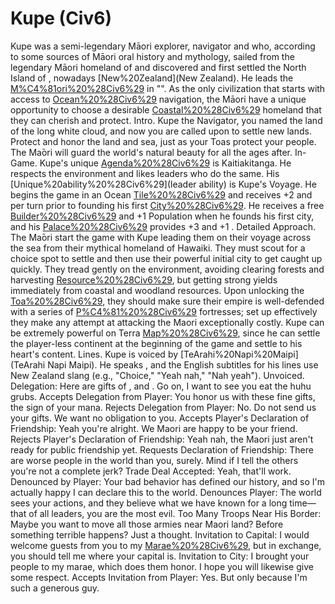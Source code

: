 # Kupe (Civ6)

Kupe was a semi-legendary Māori explorer, navigator and who, according to some sources of Māori oral history and mythology, sailed from the legendary Māori homeland of and discovered and first settled the North Island of , nowadays [New%20Zealand](New Zealand). He leads the [M%C4%81ori%20%28Civ6%29](Māori) in "".
As the only civilization that starts with access to [Ocean%20%28Civ6%29](ocean) navigation, the Māori have a unique opportunity to choose a desirable [Coastal%20%28Civ6%29](coastal) homeland that they can cherish and protect.
Intro.
 Kupe the Navigator, you named the land of the long white cloud, and now you are called upon to settle new lands. Protect and honor the land and sea, just as your Toas protect your people. The Mа̄ori will guard the world's natural beauty for all the ages after.
In-Game.
Kupe's unique [Agenda%20%28Civ6%29](agenda) is Kaitiakitanga. He respects the environment and likes leaders who do the same.
His [Unique%20ability%20%28Civ6%29](leader ability) is Kupe's Voyage. He begins the game in an Ocean [Tile%20%28Civ6%29](tile) and receives +2 and per turn prior to founding his first [City%20%28Civ6%29](city). He receives a free [Builder%20%28Civ6%29](Builder) and +1 Population when he founds his first city, and his [Palace%20%28Civ6%29](Palace) provides +3 and +1 .
Detailed Approach.
The Mа̄ori start the game with Kupe leading them on their voyage across the sea from their mythical homeland of Hawaiki. They must scout for a choice spot to settle and then use their powerful initial city to get caught up quickly. They tread gently on the environment, avoiding clearing forests and harvesting [Resource%20%28Civ6%29](resources), but getting strong yields immediately from coastal and woodland resources. Upon unlocking the [Toa%20%28Civ6%29](Toa), they should make sure their empire is well-defended with a series of [P%C4%81%20%28Civ6%29](Pа̄) fortresses; set up effectively they make any attempt at attacking the Maori exceptionally costly. Kupe can be extremely powerful on Terra [Map%20%28Civ6%29](maps), since he can settle the player-less continent at the beginning of the game and settle to his heart's content.
Lines.
Kupe is voiced by [TeArahi%20Napi%20Maipi](TeArahi Napi Maipi). He speaks , and the English subtitles for his lines use New Zealand slang (e.g., "Choice," "Yeah nah," "Nah yeah").
Unvoiced.
Delegation: Here are gifts of , and . Go on, I want to see you eat the huhu grubs.
Accepts Delegation from Player: You honor us with these fine gifts, the sign of your mana.
Rejects Delegation from Player: No. Do not send us your gifts. We want no obligation to you.
Accepts Player's Declaration of Friendship: Yeah you're alright. We Maori are happy to be your friend.
Rejects Player's Declaration of Friendship: Yeah nah, the Maori just aren't ready for public friendship yet.
Requests Declaration of Friendship: There are worse people in the world than you, surely. Mind if I tell the others you're not a complete jerk?
Trade Deal Accepted: Yeah, that'll work.
Denounced by Player: Your bad behavior has defined our history, and so I'm actually happy I can declare this to the world.
Denounces Player: The world sees your actions, and they believe what we have known for a long time—that of all leaders, you are the most evil.
Too Many Troops Near His Border: Maybe you want to move all those armies near Maori land? Before something terrible happens? Just a thought.
Invitation to Capital: I would welcome guests from you to my [Marae%20%28Civ6%29](marae), but in exchange, you should tell me where your capital is.
Invitation to City: I brought your people to my marae, which does them honor. I hope you will likewise give some respect.
Accepts Invitation from Player: Yes. But only because I'm such a generous guy.
